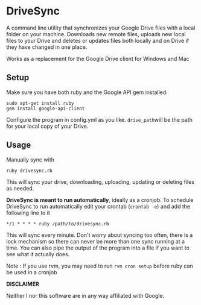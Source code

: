 # DriveSync
A command line utility that synchronizes your Google Drive files with a local folder on your machine. Downloads new remote files, uploads new local files to your Drive and deletes or updates files both locally and on Drive if they have changed in one place.

Works as a replacement for the Google Drive client for Windows and Mac


## Setup
Make sure you have both ruby and the Google API gem installed.

    sudo apt-get install ruby
    gem install google-api-client

Configure the program in config.yml as you like. `drive_path`will be the path for your local copy of your Drive.


## Usage
Manually sync with

    ruby drivesync.rb

This will sync your drive, downloading, uploading, updating or deleting files as needed.


**DriveSync is meant to run automatically**, ideally as a cronjob. To schedule DriveSync to run automatically edit your crontab (`crontab -e`) and add the following line to it

    */1 * * * * ruby /path/to/drivesync.rb

This will sync every minute. Don't worry about syncing too often, there is a lock mechanism so there can never be more than one sync running at a time. You can also pipe the output of the program into a file if you want to see what it actually does.

Note : If you use rvm, you may need to run `rvm cron setup` before ruby can be used in a cronjob

**DISCLAIMER**

Neither I nor this software are in any way affiliated with Google.